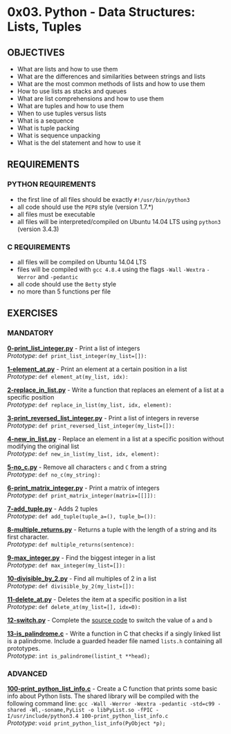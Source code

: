 # 0x03. Python - Data Structures: Lists, Tuples  

## OBJECTIVES   
   * What are lists and how to use them
   * What are the differences and similarities between strings and lists
   * What are the most common methods of lists and how to use them
   * How to use lists as stacks and queues
   * What are list comprehensions and how to use them
   * What are tuples and how to use them
   * When to use tuples versus lists
   * What is a sequence
   * What is tuple packing
   * What is sequence unpacking
   * What is the del statement and how to use it

## REQUIREMENTS   

### PYTHON REQUIREMENTS  
   * the first line of all files should be exactly `#!/usr/bin/python3`   
   * all code should use the `PEP8` style (version 1.7.*)   
   * all files must be executable   
   * all files will be interpreted/compiled on Ubuntu 14.04 LTS using `python3` (version 3.4.3)   

### C REQUIREMENTS  
   * all files will be compiled on Ubuntu 14.04 LTS
   * files will be compiled with `gcc 4.8.4` using the flags `-Wall` `-Wextra` `-Werror` and `-pedantic`
   * all code should use the `Betty` style
   * no more than 5 functions per file

## EXERCISES   

### MANDATORY   
**[0-print_list_integer.py](0-print_list_integer.py)** -  Print a list of integers    
*Prototype*: `def print_list_integer(my_list=[]):`   

**[1-element_at.py](1-element_at.py)** - Print an element at a certain position in a list     
*Prototype*: `def element_at(my_list, idx):`   

**[2-replace_in_list.py](2-replace_in_list.py)** - Write a function that replaces an element of a list at a specific position   
*Prototype*: `def replace_in_list(my_list, idx, element):`

**[3-print_reversed_list_integer.py](3-print_reversed_list_integer.py)** - Print a list of integers in reverse   
*Prototype*: `def print_reversed_list_integer(my_list=[]):`

**[4-new_in_list.py](4-new_in_list.py)** - Replace an element in a list at a specific position without modifying the original list  
*Prototype*: `def new_in_list(my_list, idx, element):`

**[5-no_c.py](5-no_c.py)** - Remove all characters `c` and `C` from a string   
*Prototype*: `def no_c(my_string):`

**[6-print_matrix_integer.py](6-print_matrix_integer.py)** - Print a matrix of integers  
*Prototype*: `def print_matrix_integer(matrix=[[]]):`

**[7-add_tuple.py](7-add_tuple.py)** - Adds 2 tuples   
*Prototype*: `def add_tuple(tuple_a=(), tuple_b=()):`

**[8-multiple_returns.py](8-multiple_returns.py)** - Returns a tuple with the length of a string and its first character.  
*Prototype*: `def multiple_returns(sentence):`

**[9-max_integer.py](9-max_integer.py)** -  Find the biggest integer in a list  
*Prototype*: `def max_integer(my_list=[]):`

**[10-divisible_by_2.py](10-divisible_by_2.py)** - Find all multiples of 2 in a list  
*Prototype*: `def divisible_by_2(my_list=[]):`

**[11-delete_at.py](11-delete_at.py)** - Deletes the item at a specific position in a list   
*Prototype*: `def delete_at(my_list=[], idx=0):`

**[12-switch.py](12-switch.py)** - Complete the [source code](https://intranet.hbtn.io/rltoken/RfHRsVZK5IVZ5e4-0WAOJQ) to switch the value of `a` and `b`

**[13-is_palindrome.c](13-is_palindrome.c)** - Write a function in C that checks if a singly linked list is a palindrome. Include a guarded header file named `lists.h` containing all prototypes.  
*Prototype*: `int is_palindrome(listint_t **head);`


### ADVANCED   

**[100-print_python_list_info.c](100-print_python_list_info.c)** - Create a C function that prints some basic info about Python lists. The shared library will be compiled with the following command line: `gcc -Wall -Werror -Wextra -pedantic -std=c99 -shared -Wl,-soname,PyList -o libPyList.so -fPIC -I/usr/include/python3.4 100-print_python_list_info.c`  
*Prototype*: `void print_python_list_info(PyObject *p);`

